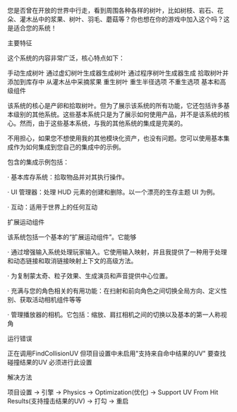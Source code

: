 您是否曾在开放的世界中行走，看到周围各种各样的树叶，比如树枝、岩石、花朵、灌木丛中的浆果、树叶、羽毛、蘑菇等？你也想在你的游戏中加入这个吗？这是适合您的系统！

 主要特征

这个系统的内容非常广泛，核心特点如下：

 手动生成树叶
通过虚幻树叶生成器生成树叶
通过程序树叶生成器生成
拾取树叶并添加到库存中
从灌木丛中采摘浆果
 重生树叶
 重生半径选项
 不重生选项
基本和高级组件

该系统的核心是产卵和拾取树叶。但为了展示该系统的所有功能，它还包括许多基本级别的其他系统。这些基本系统只是为了展示如何使用产品，并不是该系统的核心。然而，由于这些基本系统，与我的其他系统的集成是完美的。

不用担心，如果您不想使用我的其他模块化资产，也没有问题。您可以使用基本集成作为如何集成到您自己的集成中的示例。

包含的集成示例包括：

·        基本库存系统：拾取物品并对其执行操作。

·        UI 管理器：处理 HUD 元素的创建和删除。以一个漂亮的生存主题 UI 为例。

·        互动：适用于世界上的任何互动

扩展运动组件

该系统包括一个基本的“扩展运动组件”。它能够

·        通过增强输入系统处理玩家输入。它使用输入映射，并且我提供了一种用于处理和动态链接和取消链接映射上下文的高级方法。

·        为复制蒙太奇、粒子效果、生成演员和声音提供中心位置。

·        充满与您的角色相关的有用功能：在扫射和前向角色之间切换全局方向、定义性别、获取活动相机组件等等

·        管理播放器的相机。它包括：缩放、肩扛相机之间的切换以及基本的第一人称视角

运行错误

正在调用FindCollisionUV 但项目设置中未启用"支持来自命中结果的UV" 要查找碰撞结果的UV 必须进行此设置

解决方法

项目设置 -> 引擎 -> Physics -> Optimization(优化) -> Support UV From Hit Results(支持撞击结果的UV) -> 打勾 -> 重启